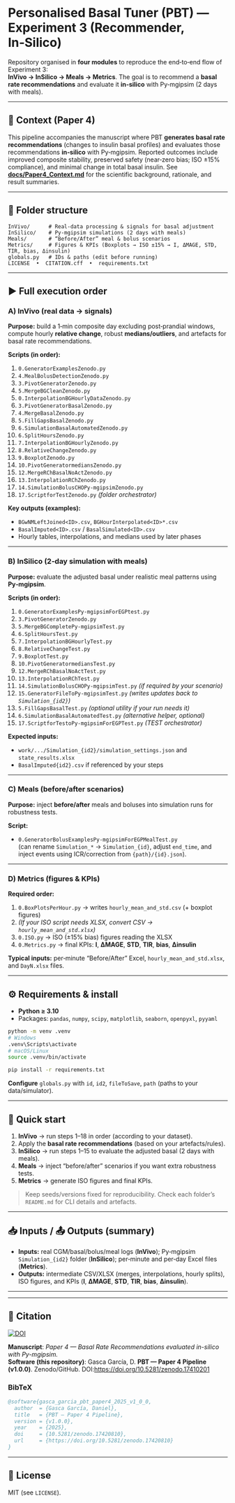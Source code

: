 # Personalised Basal Tuner (PBT) — Experiment 3 (Recommender, In‑Silico)

Repository organised in **four modules** to reproduce the end‑to‑end flow of Experiment 3:  
**InVivo → InSilico → Meals → Metrics**. The goal is to recommend a **basal rate recommendations** and evaluate it **in‑silico** with Py‑mgipsim (2 days with meals).

---

## 📄 Context (Paper 4)

This pipeline accompanies the manuscript where PBT **generates basal rate recommendations** (changes to insulin basal profiles) and evaluates those recommendations **in‑silico** with Py‑mgipsim. Reported outcomes include improved composite stability, preserved safety (near‑zero bias; ISO ±15% compliance), and minimal change in total basal insulin. See **[docs/Paper4_Context.md](./docs/Paper4_Context.md)** for the scientific background, rationale, and result summaries.

---

## 📁 Folder structure

```
InVivo/      # Real‑data processing & signals for basal adjustment
InSilico/    # Py‑mgipsim simulations (2 days with meals)
Meals/       # “Before/After” meal & bolus scenarios
Metrics/     # Figures & KPIs (Boxplots → ISO ±15% → I, ΔMAGE, STD, TIR, bias, Δinsulin)
globals.py   # IDs & paths (edit before running)
LICENSE  •  CITATION.cff  •  requirements.txt
```

---

## ▶️ Full execution order

### A) **InVivo** (real data → signals)
**Purpose:** build a 1‑min composite day excluding post‑prandial windows, compute hourly **relative change**, robust **medians/outliers**, and artefacts for basal rate recommendations.

**Scripts (in order):**
1. `0.GeneratorExamplesZenodo.py`  
2. `4.MealBolusDetectionZenodo.py`  
3. `3.PivotGeneratorZenodo.py`  
4. `5.MergeBGCleanZenodo.py`  
5. `0.InterpolationBGHourlyDataZenodo.py`  
6. `3.PivotGeneratorBasalZenodo.py`  
7. `4.MergeBasalZenodo.py`  
8. `5.FillGapsBasalZenodo.py`  
9. `6.SimulationBasalAutomatedZenodo.py`  
10. `6.SplitHoursZenodo.py`  
11. `7.InterpolationBGHourlyZenodo.py`  
12. `8.RelativeChangeZenodo.py`  
13. `9.BoxplotZenodo.py`  
14. `10.PivotGeneratormediansZenodo.py`  
15. `12.MergeRChBasalNoActZenodo.py`  
16. `13.InterpolationRChZenodo.py`  
17. `14.SimulationBolusCHOPy-mgipsimZenodo.py`  
18. `17.ScriptforTestZenodo.py` *(folder orchestrator)*

**Key outputs (examples):**
- `BGwNMLeftJoined<ID>.csv`, `BGHourInterpolated<ID>*.csv`  
- `BasalImputed<ID>.csv` / `BasalSimulated<ID>.csv`  
- Hourly tables, interpolations, and medians used by later phases

---

### B) **InSilico** (2‑day simulation with meals)
**Purpose:** evaluate the adjusted basal under realistic meal patterns using **Py‑mgipsim**.

**Scripts (in order):**
1. `0.GeneratorExamplesPy-mgipsimForEGPtest.py`  
2. `3.PivotGeneratorZenodo.py`  
3. `5.MergeBGCompletePy-mgipsimTest.py`  
4. `6.SplitHoursTest.py`  
5. `7.InterpolationBGHourlyTest.py`  
6. `8.RelativeChangeTest.py`  
7. `9.BoxplotTest.py`  
8. `10.PivotGeneratormediansTest.py`  
9. `12.MergeRChBasalNoActTest.py`  
10. `13.InterpolationRChTest.py`  
11. `14.SimulationBolusCHOPy-mgipsimTest.py` *(if required by your scenario)*  
12. `15.GeneratorFileToPy-mgipsimTest.py` *(writes updates back to `Simulation_{id2}`)*  
13. `5.FillGapsBasalTest.py` *(optional utility if your run needs it)*  
14. `6.SimulationBasalAutomatedTest.py` *(alternative helper, optional)*  
15. `17.ScriptforTestoPy-mgipsimForEGPTest.py` *(TEST orchestrator)*

**Expected inputs:**
- `work/.../Simulation_{id2}/simulation_settings.json` and `state_results.xlsx`  
- `BasalImputed{id2}.csv` if referenced by your steps

---

### C) **Meals** (before/after scenarios)
**Purpose:** inject **before/after** meals and boluses into simulation runs for robustness tests.

**Script:**
- `0.GeneratorBolusExamplesPy-mgipsimForEGPMealTest.py`  
  (can rename `Simulation_*` → `Simulation_{id}`, adjust `end_time`, and inject events using ICR/correction from `{path}/{id}.json`).

---

### D) **Metrics** (figures & KPIs)
**Required order:**
1. `0.BoxPlotsPerHour.py` → writes `hourly_mean_and_std.csv` (+ boxplot figures)  
2. *(If your ISO script needs XLSX, convert CSV → `hourly_mean_and_std.xlsx`)*  
3. `0.ISO.py` → ISO (±15% bias) figures reading the XLSX  
4. `0.Metrics.py` → final KPIs: **I**, **ΔMAGE**, **STD**, **TIR**, **bias**, **Δinsulin**

**Typical inputs:** per‑minute “Before/After” Excel, `hourly_mean_and_std.xlsx`, and `DayN.xlsx` files.

---

## ⚙️ Requirements & install

- **Python ≥ 3.10**  
- Packages: `pandas`, `numpy`, `scipy`, `matplotlib`, `seaborn`, `openpyxl`, `pyyaml`

```bash
python -m venv .venv
# Windows
.venv\Scripts\activate
# macOS/Linux
source .venv/bin/activate

pip install -r requirements.txt
```

**Configure** `globals.py` with `id`, `id2`, `fileToSave`, `path` (paths to your data/simulator).

---

## 🚀 Quick start

1) **InVivo** → run steps 1–18 in order (according to your dataset).  
2) Apply the **basal rate recommendations** (based on your artefacts/rules).  
3) **InSilico** → run steps 1–15 to evaluate the adjusted basal (2 days with meals).  
4) **Meals** → inject “before/after” scenarios if you want extra robustness tests.  
5) **Metrics** → generate ISO figures and final KPIs.

> Keep seeds/versions fixed for reproducibility. Check each folder’s `README.md` for CLI details and artefacts.

---

## 📥 Inputs / 📤 Outputs (summary)

- **Inputs:** real CGM/basal/bolus/meal logs (**InVivo**); Py‑mgipsim `Simulation_{id2}` folder (**InSilico**); per‑minute and per‑day Excel files (**Metrics**).  
- **Outputs:** intermediate CSV/XLSX (merges, interpolations, hourly splits), ISO figures, and KPIs (**I**, **ΔMAGE**, **STD**, **TIR**, **bias**, **Δinsulin**).

---


---

## 📌 Citation

[![DOI](https://zenodo.org/badge/DOI/10.5281/zenodo.17420810.svg)](https://doi.org/10.5281/zenodo.17420810)

**Manuscript**: *Paper 4 — Basal Rate Recommendations evaluated in-silico with Py-mgipsim.*  
**Software (this repository)**: Gasca García, D. **PBT — Paper 4 Pipeline (v1.0.0)**. Zenodo/GitHub. DOI:https://doi.org/10.5281/zenodo.17410201

### BibTeX
```bibtex
@software{gasca_garcia_pbt_paper4_2025_v1_0_0,
  author  = {Gasca García, Daniel},
  title   = {PBT — Paper 4 Pipeline},
  version = {v1.0.0},
  year    = {2025},
  doi     = {10.5281/zenodo.17420810},
  url     = {https://doi.org/10.5281/zenodo.17420810}
} 
```

--- 

## 📝 License
MIT (see `LICENSE`).
